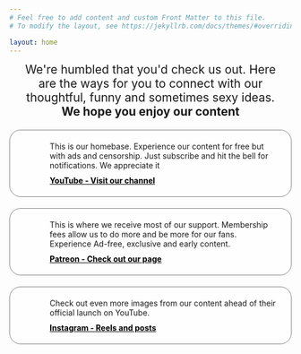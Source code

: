 ```yaml
---
# Feel free to add content and custom Front Matter to this file.
# To modify the layout, see https://jekyllrb.com/docs/themes/#overriding-theme-defaults

layout: home
---
```


<style>
    #description {
       margin-bottom: 20px;
       padding: 0px 10px; 
       font-size: 1.5em;
    }

    #description h3{
        text-align: center;
    }

    main {
       font-family: Arial, Helvetica, sans-serif;
    }

    .salesbox {
        margin-top: 20px;
        border: 1px solid gray;
        border-radius: 20px;
        display: flex;
        margin-bottom: 20px;
        background: rgba(255,255,255, .7);
    }

    .salesbox .logo {
        flex: 1;
        border-radius: 20px;
        margin-right: 10px;
        aspect-ratio: 1/1;
        background-position: center center;
        background-size: contain;
        background-repeat: no-repeat;
        content-visibility: hidden;
    }

    .salesbox .info {
        flex: 10;
        padding: 20px;
    }
    .salesbox .description {
        font-size: 1em;
        padding-bottom: 10px;
    }
    .salesbox .link {
    }
    .salesbox .link a {
        color: black;
        font-weight: bold;
    }

    #youtube .logo {
        background-image: url('/assets/img/youtube-cap.png');
    }
    #patreon .logo {
        background-image: url('/assets/img/patreon-cap.png');
    }

    #patreon18 .logo {
        background-image: url('/assets/img/patreon18-cap.png');
        background-position: center center;
        background-size: contain;
        background-repeat: no-repeat;
        content-visibility: hidden;
    }
    #instagram .logo {
        background-image: url('/assets/img/instagram-cap.png');
        background-position: center center;
        background-size: contain;
        background-repeat: no-repeat;
        content-visibility: hidden;
    }

</style>

<div id="description">
    <div style="text-align: center">
    We're humbled that you'd check us out. Here are the ways for you to connect with our thoughtful, funny and sometimes sexy ideas. 
    </div>
    <div style="text-align: center">
    <b>We hope you enjoy our content</b>
    </div>
</div>
<div id="youtube" class="salesbox">
    <div class="logo">YouTube Logo</div>
    <div class="info">
        <div class="description">This is our homebase. Experience our content for free but with ads and censorship. Just subscribe and hit the bell for notifications. We appreciate it</div>
        <div class="link"><a href="https://bit.ly/MeasuredResponseYouTube">YouTube - Visit our channel</a></div>
    </div>
</div>
<div id="patreon" class="salesbox">
    <div class="logo">Patreon Logo</div>
    <div class="info">
        <div class="description">This is where we receive most of our support. Membership fees allow us to do more and be more for our fans. Experience Ad-free, exclusive and early content.</div>
        <div class="link"><a href="https://bit.ly/measuredresponsepatreon">Patreon - Check out our page</a></div>
    </div>
</div>
<div id="instagram" class="salesbox">
    <div class="logo">Instagram Logo</div>
    <div class="info">
        <div class="description">Check out even more images from our content ahead of their official launch on YouTube.</div>
        <div class="link"><a href="https://bit.ly/measuredreponseinstagram">Instagram - Reels and posts</a></div>
    </div>
</div>
<!-- <div id="patreon18" class="salesbox">
    <div class="logo">Patreon 18+ Logo</div>
    <div class="info">
        <div class="description">This Patreon page has all the same content of our other Patreon plus more explicit content. Because of that it is age restricted to viewers 18 and up.</div>
        <div class="link"><a href="https://bit.ly/MeasuredResponseAIv18">Patreon 18+ (Age Verified)</a></div>
    </div>
</div> -->